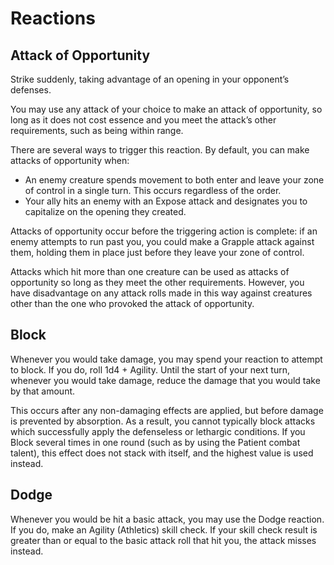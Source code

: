 # Reactions

## Attack of Opportunity

Strike suddenly, taking advantage of an opening in your opponent’s defenses.

You may use any attack of your choice to make an attack of opportunity, so long as it does not cost essence and you meet the attack’s other requirements, such as being within range.

There are several ways to trigger this reaction. By default, you can make attacks of opportunity when:

- An enemy creature spends movement to both enter and leave your zone of control in a single turn. This occurs regardless of the order.
- Your ally hits an enemy with an Expose attack and designates you to capitalize on the opening they created.

Attacks of opportunity occur before the triggering action is complete: if an enemy attempts to run past you, you could make a Grapple attack against them, holding them in place just before they leave your zone of control.

Attacks which hit more than one creature can be used as attacks of opportunity so long as they meet the other requirements. However, you have disadvantage on any attack rolls made in this way against creatures other than the one who provoked the attack of opportunity.

## Block

Whenever you would take damage, you may spend your reaction to attempt to block. If you do, roll 1d4 + Agility. Until the start of your next turn, whenever you would take damage, reduce the damage that you would take by that amount.

This occurs after any non-damaging effects are applied, but before damage is prevented by absorption. As a result, you cannot typically block attacks which successfully apply the defenseless or lethargic conditions. If you Block several times in one round (such as by using the Patient combat talent), this effect does not stack with itself, and the highest value is used instead.

## Dodge

Whenever you would be hit a basic attack, you may use the Dodge reaction. If you do, make an Agility (Athletics) skill check. If your skill check result is greater than or equal to the basic attack roll that hit you, the attack misses instead.
